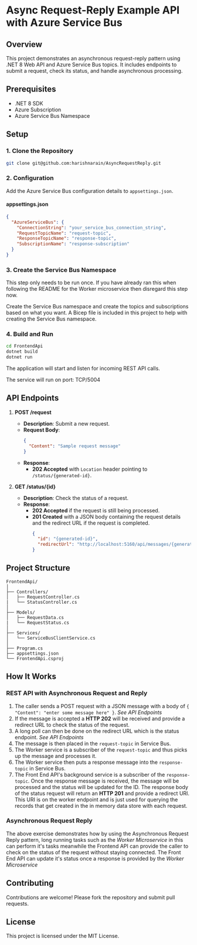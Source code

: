 
# Async Request-Reply Example API with Azure Service Bus

## Overview
This project demonstrates an asynchronous request-reply pattern using .NET 8 Web API and Azure Service Bus topics. It includes endpoints to submit a request, check its status, and handle asynchronous processing.

## Prerequisites
- .NET 8 SDK
- Azure Subscription
- Azure Service Bus Namespace

## Setup

### 1. Clone the Repository
```bash
git clone git@github.com:harishnarain/AsyncRequestReply.git
```

### 2. Configuration
Add the Azure Service Bus configuration details to `appsettings.json`.

#### appsettings.json
```json
{
  "AzureServiceBus": {
    "ConnectionString": "your_service_bus_connection_string",
    "RequestTopicName": "request-topic",
    "ResponseTopicName": "response-topic",
    "SubscriptionName": "response-subscription"
  }
}
```

### 3. Create the Service Bus Namespace
This step only needs to be run once. If you have already ran this when following the README for the Worker microservice then disregard this step now.

Create the Service Bus namespace and create the topics and subscriptions based on what you want. A Bicep file is included in this project to help with creating the Service Bus namespace.

### 4. Build and Run
```bash
cd FrontendApi
dotnet build
dotnet run
```

The application will start and listen for incoming REST API calls.

The service will run on port: TCP/5004

## API Endpoints

1. **POST /request**
   - **Description**: Submit a new request.
   - **Request Body**:
     ```json
     {
       "Content": "Sample request message"
     }
     ```
   - **Response**:
     - **202 Accepted** with `Location` header pointing to `/status/{generated-id}`.

2. **GET /status/{id}**
   - **Description**: Check the status of a request.
   - **Response**:
     - **202 Accepted** if the request is still being processed.
     - **201 Created** with a JSON body containing the request details and the redirect URL if the request is completed.
       ```json
       {
         "id": "{generated-id}",
         "redirectUrl": "http://localhost:5160/api/messages/{generated-id}"
       }
       ```

## Project Structure

```
FrontendApi/
│
├── Controllers/
│   ├── RequestController.cs
|   └── StatusController.cs
│
├── Models/
│   ├── RequestData.cs
|   └── RequestStatus.cs 
│
├── Services/
│   └── ServiceBusClientService.cs
│
├── Program.cs
├── appsettings.json
└── FrontendApi.csproj
```

## How It Works

### REST API with Asynchronous Request and Reply

1. The caller sends a POST request with a JSON message with a body of `{ "Content": "enter some message here" }`. *See API Endpoints*
2. If the message is accepted a **HTTP 202** will be received and provide a redirect URL to check the status of the request.
3. A long poll can then be done on the redirect URL which is the status endpoint. *See API Endpoints*
4. The message is then placed in the `request-topic` in Service Bus.
5. The Worker service is a subscriber of the `request-topic` and thus picks up the message and processes it.
6. The Worker service then puts a response message into the `response-topic` in Service Bus.
7. The Front End API's background service is a subscriber of the `response-topic`. Once the response message is received, the message will be processed and the status will be updated for the ID. The response body of the status request will return an **HTTP 201** and provide a redirect URI. This URI is on the worker endpoint and is just used for querying the records that get created in the in memory data store with each request.

### Asynchronous Request Reply

The above exercise demonstrates how by using the Asynchronous Request Reply pattern, long running tasks such as the *Worker Microservice* in this can perform it's tasks meanwhile the Frontend API can provide the caller to check on the status of the request without staying connected. The Front End API can update it's status once a response is provided by the *Worker Microservice*

## Contributing

Contributions are welcome! Please fork the repository and submit pull requests.

## License

This project is licensed under the MIT License.
